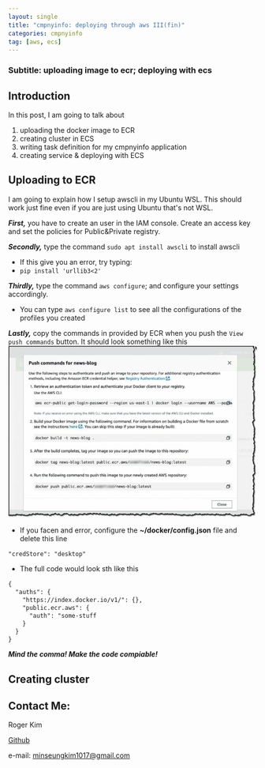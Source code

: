 ```yaml
---
layout: single
title: "cmpnyinfo: deploying through aws III(fin)"
categories: cmpnyinfo
tag: [aws, ecs]
---
```

### Subtitle: uploading image to ecr; deploying with ecs

## Introduction

In this post, I am going to talk about
1. uploading the docker image to ECR
2. creating cluster in ECS
3. writing task definition for my cmpnyinfo application
4. creating service & deploying with ECS

## Uploading to ECR

I am going to explain how I setup awscli in my Ubuntu WSL. This should work just fine even if you are just using Ubuntu that's not WSL.

***First,*** you have to create an user in the IAM console. Create an access key and set the policies for Public&Private registry.

***Secondly,*** type the command `sudo apt install awscli` to install awscli  
- If this give you an error, try typing: 
- `pip install 'urllib3<2'`

***Thirdly,*** type the command `aws configure`; and configure your settings accordingly.
- You can type `aws configure list` to see all the configurations of the profiles you created

***Lastly,*** copy the commands in provided by ECR when you push the `View push commands` button. It should look something like this
![](/assets/img/ecr-push-commands.jpg)

- If you facen and error, configure the **~/docker/config.json** file and delete this line
```
"credStore": "desktop"
```     
- The full code would look sth like this
```
{
  "auths": {
    "https://index.docker.io/v1/": {},
    "public.ecr.aws": {
      "auth": "some-stuff
    }
  }
}
```
***Mind the comma! Make the code compiable!*** 

## Creating cluster

## Contact Me:

Roger Kim

[Github](https://github.com/RogerKimJazzLover)

e-mail: <minseungkim1017@gmail.com> 